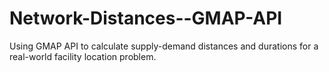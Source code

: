 # Network-Distances--GMAP-API
Using GMAP API to calculate supply-demand distances and durations for a real-world facility location problem.

